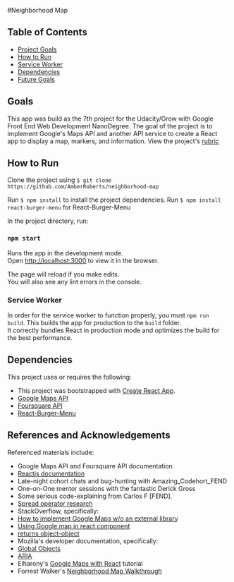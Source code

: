 #Neighborhood Map

## Table of Contents

- [Project Goals](#goals)
- [How to Run](#how-to-run)
- [Service Worker](#service-worker)
- [Dependencies](#dependencies)
- [Future Goals](#future-goals)

## Goals

This app was build as the 7th project for the Udacity/Grow with Google Front End Web Development NanoDegree. The goal of the project is to implement Google's Maps API and another API service to create a React app to display a map, markers, and information. View the project's [rubric](https://review.udacity.com/#!/rubrics/1351/view)

## How to Run

Clone the project using `$ git clone https://github.com/AmberRoberts/neighborhood-map`

Run `$ npm install` to install the project dependencies.
Run `$ npm install react-burger-menu` for React-Burger-Menu

In the project directory, run:

### `npm start`

Runs the app in the development mode.<br>
Open [http://localhost:3000](http://localhost:3000) to view it in the browser.

The page will reload if you make edits.<br>
You will also see any lint errors in the console.

### Service Worker

In order for the service worker to function properly, you must `npm run build`. This builds the app for production to the `build` folder.<br>
It correctly bundles React in production mode and optimizes the build for the best performance.

## Dependencies

This project uses or requires the following:
- This project was bootstrapped with [Create React App](https://github.com/facebookincubator/create-react-app).
- [Google Maps API](https://cloud.google.com/maps-platform/)
- [Foursquare API](https://developer.foursquare.com/)
- [React-Burger-Menu](https://github.com/negomi/react-burger-menu)

## References and Acknowledgements

Referenced materials include:
* Google Maps API and Foursquare API documentation
* [Reactjs documentation](https://reactjs.org/docs/forms.html)
* Late-night cohort chats and bug-hunting with Amazing_Codehort_FEND
* One-on-One mentor sessions with the fantastic Derick Gross
* Some serious code-explaining from Carlos F [FEND].
* [Spread operator research](https://medium.com/@thejasonfile/using-the-spread-operator-in-react-setstate-c8a14fc51be1)
* StackOverflow, specifically:
 * [How to implement Google Maps w/o an external library](https://stackoverflow.com/questions/45429484/how-to-implement-google-maps-js-api-in-react-without-an-external-library)
 * [Using Google map in react component](https://stackoverflow.com/questions/48493960/using-google-map-in-react-component)
 * [returns object-object](https://stackoverflow.com/questions/34573792/javascript-function-to-return-object-returns-object-object)
* Mozilla's developer documentation, specifically:
 * [Global Objects](https://developer.mozilla.org/en-US/docs/Web/JavaScript/Reference/Global_Objects/Array/find)
 * [ARIA](https://developer.mozilla.org/en-US/docs/Web/Accessibility/ARIA)
* Elharony's [Google Maps with React](https://www.youtube.com/channel/UCcWSbBe_s-T_gZRnqFbtyIA) tutorial
* Forrest Walker's [Neighborhood Map Walkthrough](https://www.youtube.com/playlist?list=PL4rQq4MQP1crXuPtruu_eijgOUUXhcUCP)

